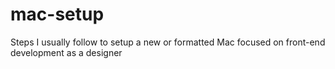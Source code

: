 # mac-setup
Steps I usually follow to setup a new or formatted Mac focused on front-end development as a designer
